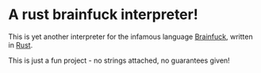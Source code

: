 # A rust brainfuck interpreter!
This is yet another interpreter for the infamous language [Brainfuck](https://wikipedia.org/wiki/Brainfuck), written in [Rust](https://www.rust-lang.org/).

This is just a fun project - no strings attached, no guarantees given!